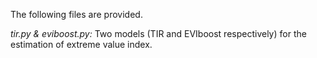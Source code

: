 The following files are provided.

*tir.py & eviboost.py:* Two models (TIR and EVIboost respectively) for the estimation of extreme value index.



